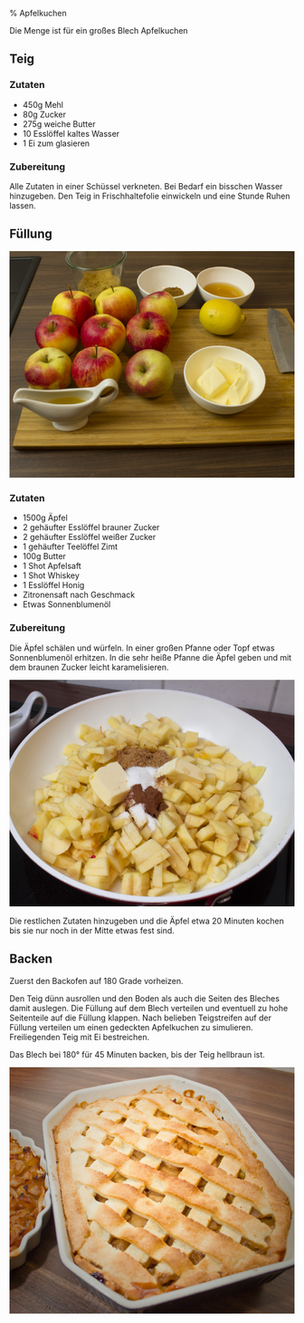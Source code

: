 % Apfelkuchen

Die Menge ist für ein großes Blech Apfelkuchen

## Teig

### Zutaten

 * 450g Mehl
 * 80g Zucker
 * 275g weiche Butter
 * 10 Esslöffel kaltes Wasser
 * 1 Ei zum glasieren

### Zubereitung

Alle Zutaten in einer Schüssel verkneten. Bei Bedarf ein bisschen Wasser hinzugeben.
Den Teig in Frischhaltefolie einwickeln und eine Stunde Ruhen lassen. 

## Füllung
[![](0x00/prep_scaled.jpg "Vorbereitung")](0x00/prep.jpg)

### Zutaten

 * 1500g Äpfel
 * 2 gehäufter Esslöffel brauner Zucker
 * 2 gehäufter Esslöffel weißer Zucker
 * 1 gehäufter Teelöffel Zimt
 * 100g Butter
 * 1 Shot Apfelsaft
 * 1 Shot Whiskey
 * 1 Esslöffel Honig
 * Zitronensaft nach Geschmack
 * Etwas Sonnenblumenöl

### Zubereitung
Die Äpfel schälen und würfeln. In einer großen Pfanne oder Topf etwas Sonnenblumenöl erhitzen. In die sehr heiße Pfanne die Äpfel geben und mit dem braunen Zucker leicht karamelisieren.

[![](0x00/pan_scaled.jpg "Kochen")](0x00/pan.jpg)

Die restlichen Zutaten hinzugeben und die Äpfel etwa 20 Minuten kochen bis sie nur noch in der Mitte etwas fest sind.

## Backen
Zuerst den Backofen auf 180 Grade vorheizen.

Den Teig dünn ausrollen und den Boden als auch die Seiten des Bleches damit auslegen. Die Füllung auf dem Blech verteilen und eventuell zu hohe Seitenteile auf die Füllung klappen. Nach belieben
 Teigstreifen auf der Füllung verteilen um einen gedeckten Apfelkuchen zu simulieren. Freiliegenden Teig mit Ei bestreichen.

Das Blech bei 180° für 45 Minuten backen, bis der Teig hellbraun ist.

[![](0x00/cake_scaled.jpg "Fertiger Kuchen")](0x00/cake.jpg)
